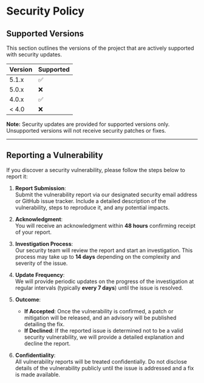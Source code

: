 
# **Security Policy**

## **Supported Versions**

This section outlines the versions of the project that are actively supported with security updates.

| Version  | Supported          |
| -------- | ------------------ |
| 5.1.x    | :white_check_mark:  |
| 5.0.x    | :x:                |
| 4.0.x    | :white_check_mark:  |
| < 4.0    | :x:                |

**Note:** Security updates are provided for supported versions only. Unsupported versions will not receive security patches or fixes.

---

## **Reporting a Vulnerability**

If you discover a security vulnerability, please follow the steps below to report it:

1. **Report Submission**:  
   Submit the vulnerability report via our designated security email address or GitHub issue tracker. Include a detailed description of the vulnerability, steps to reproduce it, and any potential impacts.

2. **Acknowledgment**:  
   You will receive an acknowledgment within **48 hours** confirming receipt of your report.

3. **Investigation Process**:  
   Our security team will review the report and start an investigation. This process may take up to **14 days** depending on the complexity and severity of the issue.

4. **Update Frequency**:  
   We will provide periodic updates on the progress of the investigation at regular intervals (typically **every 7 days**) until the issue is resolved.

5. **Outcome**:  
   - **If Accepted**: Once the vulnerability is confirmed, a patch or mitigation will be released, and an advisory will be published detailing the fix.
   - **If Declined**: If the reported issue is determined not to be a valid security vulnerability, we will provide a detailed explanation and decline the report.

6. **Confidentiality**:  
   All vulnerability reports will be treated confidentially. Do not disclose details of the vulnerability publicly until the issue is addressed and a fix is made available.
